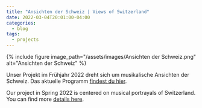 ```yaml
---
title: "Ansichten der Schweiz | Views of Switzerland"
date: 2022-03-04T20:01:00-04:00
categories:
  - blog
tags:
  - projects
---
```


{% include figure image_path="/assets/images/Ansichten der Schweiz.png" alt="Ansichten der Schweiz" %}

Unser Projekt im Frühjahr 2022 dreht sich um musikalische Ansichten der Schweiz. Das aktuelle Programm [findest du hier][aktuelles_projekt].

Our project in Spring 2022 is centered on musical portrayals of Switzerland. You can find more [details here][current_project].

[aktuelles_projekt]: https://4andmore.github.io/aktuelles_projekt/
[current_project]: https://4andmore.github.io/current_project/
